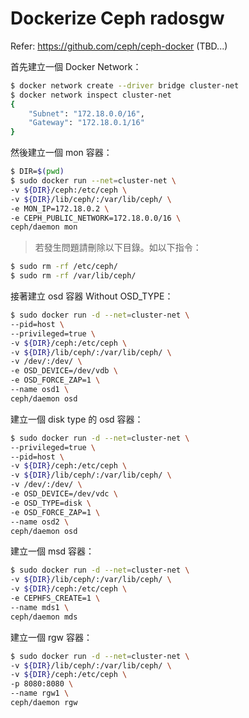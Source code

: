 # Dockerize Ceph radosgw
Refer: https://github.com/ceph/ceph-docker
(TBD...)

首先建立一個 Docker Network：
```sh
$ docker network create --driver bridge cluster-net
$ docker network inspect cluster-net
{
    "Subnet": "172.18.0.0/16",
    "Gateway": "172.18.0.1/16"
}
```

然後建立一個 mon 容器：
```sh
$ DIR=$(pwd)
$ sudo docker run --net=cluster-net \
-v ${DIR}/ceph:/etc/ceph \
-v ${DIR}/lib/ceph/:/var/lib/ceph/ \
-e MON_IP=172.18.0.2 \
-e CEPH_PUBLIC_NETWORK=172.18.0.0/16 \
ceph/daemon mon
```
> 若發生問題請刪除以下目錄。如以下指令：
```sh
$ sudo rm -rf /etc/ceph/
$ sudo rm -rf /var/lib/ceph/
```

接著建立 osd 容器 Without OSD_TYPE：
```sh
$ sudo docker run -d --net=cluster-net \
--pid=host \
--privileged=true \
-v ${DIR}/ceph:/etc/ceph \
-v ${DIR}/lib/ceph/:/var/lib/ceph/ \
-v /dev/:/dev/ \
-e OSD_DEVICE=/dev/vdb \
-e OSD_FORCE_ZAP=1 \
--name osd1 \
ceph/daemon osd
```

建立一個 disk type 的 osd 容器：
```sh
$ sudo docker run -d --net=cluster-net \
--privileged=true \
--pid=host \
-v ${DIR}/ceph:/etc/ceph \
-v ${DIR}/lib/ceph/:/var/lib/ceph/ \
-v /dev/:/dev/ \
-e OSD_DEVICE=/dev/vdc \
-e OSD_TYPE=disk \
-e OSD_FORCE_ZAP=1 \
--name osd2 \
ceph/daemon osd
```

建立一個 msd 容器：
```sh
$ sudo docker run -d --net=cluster-net \
-v ${DIR}/lib/ceph/:/var/lib/ceph/ \
-v ${DIR}/ceph:/etc/ceph \
-e CEPHFS_CREATE=1 \
--name mds1 \
ceph/daemon mds
```

建立一個 rgw 容器：
```sh
$ sudo docker run -d --net=cluster-net \
-v ${DIR}/lib/ceph/:/var/lib/ceph/ \
-v ${DIR}/ceph:/etc/ceph \
-p 8080:8080 \
--name rgw1 \
ceph/daemon rgw
```
